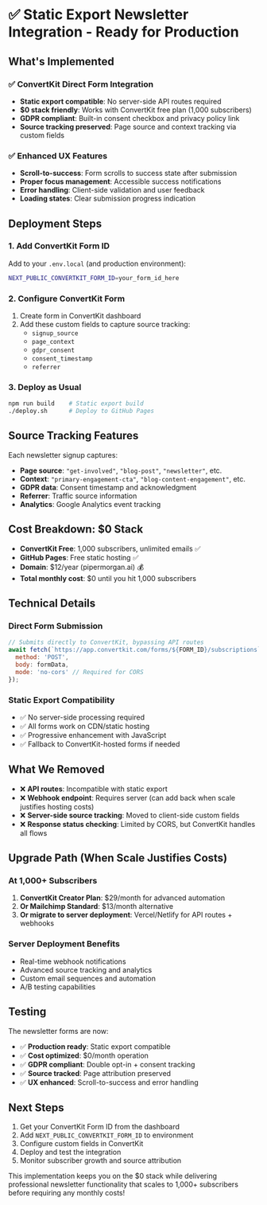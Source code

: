 # ✅ Static Export Newsletter Integration - Ready for Production

## What's Implemented

### ✅ **ConvertKit Direct Form Integration**
- **Static export compatible**: No server-side API routes required
- **$0 stack friendly**: Works with ConvertKit free plan (1,000 subscribers)
- **GDPR compliant**: Built-in consent checkbox and privacy policy link
- **Source tracking preserved**: Page source and context tracking via custom fields

### ✅ **Enhanced UX Features**
- **Scroll-to-success**: Form scrolls to success state after submission
- **Proper focus management**: Accessible success notifications
- **Error handling**: Client-side validation and user feedback
- **Loading states**: Clear submission progress indication

## Deployment Steps

### 1. Add ConvertKit Form ID
Add to your `.env.local` (and production environment):
```bash
NEXT_PUBLIC_CONVERTKIT_FORM_ID=your_form_id_here
```

### 2. Configure ConvertKit Form
1. Create form in ConvertKit dashboard
2. Add these custom fields to capture source tracking:
   - `signup_source`
   - `page_context`
   - `gdpr_consent`
   - `consent_timestamp`
   - `referrer`

### 3. Deploy as Usual
```bash
npm run build    # Static export build
./deploy.sh      # Deploy to GitHub Pages
```

## Source Tracking Features

Each newsletter signup captures:
- **Page source**: `"get-involved"`, `"blog-post"`, `"newsletter"`, etc.
- **Context**: `"primary-engagement-cta"`, `"blog-content-engagement"`, etc.
- **GDPR data**: Consent timestamp and acknowledgment
- **Referrer**: Traffic source information
- **Analytics**: Google Analytics event tracking

## Cost Breakdown: $0 Stack

- **ConvertKit Free**: 1,000 subscribers, unlimited emails ✅
- **GitHub Pages**: Free static hosting ✅
- **Domain**: $12/year (pipermorgan.ai) 💰
- **Total monthly cost**: $0 until you hit 1,000 subscribers

## Technical Details

### Direct Form Submission
```javascript
// Submits directly to ConvertKit, bypassing API routes
await fetch(`https://app.convertkit.com/forms/${FORM_ID}/subscriptions`, {
  method: 'POST',
  body: formData,
  mode: 'no-cors' // Required for CORS
});
```

### Static Export Compatibility
- ✅ No server-side processing required
- ✅ All forms work on CDN/static hosting
- ✅ Progressive enhancement with JavaScript
- ✅ Fallback to ConvertKit-hosted forms if needed

## What We Removed

- ❌ **API routes**: Incompatible with static export
- ❌ **Webhook endpoint**: Requires server (can add back when scale justifies hosting costs)
- ❌ **Server-side source tracking**: Moved to client-side custom fields
- ❌ **Response status checking**: Limited by CORS, but ConvertKit handles all flows

## Upgrade Path (When Scale Justifies Costs)

### At 1,000+ Subscribers
1. **ConvertKit Creator Plan**: $29/month for advanced automation
2. **Or Mailchimp Standard**: $13/month alternative
3. **Or migrate to server deployment**: Vercel/Netlify for API routes + webhooks

### Server Deployment Benefits
- Real-time webhook notifications
- Advanced source tracking and analytics
- Custom email sequences and automation
- A/B testing capabilities

## Testing

The newsletter forms are now:
- ✅ **Production ready**: Static export compatible
- ✅ **Cost optimized**: $0/month operation
- ✅ **GDPR compliant**: Double opt-in + consent tracking
- ✅ **Source tracked**: Page attribution preserved
- ✅ **UX enhanced**: Scroll-to-success and error handling

## Next Steps

1. Get your ConvertKit Form ID from the dashboard
2. Add `NEXT_PUBLIC_CONVERTKIT_FORM_ID` to environment
3. Configure custom fields in ConvertKit
4. Deploy and test the integration
5. Monitor subscriber growth and source attribution

This implementation keeps you on the $0 stack while delivering professional newsletter functionality that scales to 1,000+ subscribers before requiring any monthly costs!